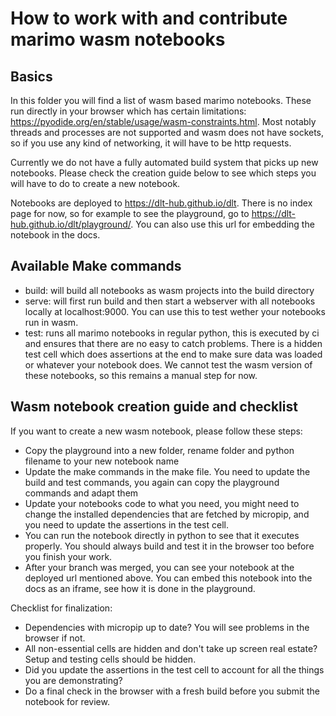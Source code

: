 # How to work with and contribute marimo wasm notebooks

## Basics

In this folder you will find a list of wasm based marimo notebooks. These run directly in your browser which has certain limitations: https://pyodide.org/en/stable/usage/wasm-constraints.html. Most notably threads and processes are not supported and wasm does not have sockets, so if you use any kind of networking, it will have to be http requests.

Currently we do not have a fully automated build system that picks up new notebooks. Please check the creation guide below to see which steps you will have to do to create a new notebook.

Notebooks are deployed to https://dlt-hub.github.io/dlt. There is no index page for now, so for example to see the playground, go to https://dlt-hub.github.io/dlt/playground/. You can also use this url for embedding the notebook in the docs.

## Available Make commands

* build: will build all notebooks as wasm projects into the build directory
* serve: will first run build and then start a webserver with all notebooks locally at localhost:9000. You can use this to test wether your notebooks run in wasm.
* test: runs all marimo notebooks in regular python, this is executed by ci and ensures that there are no easy to catch problems. There is a hidden test cell which does assertions at the end to make sure data was loaded or whatever your notebook does. We cannot test the wasm version of these notebooks, so this remains a manual step for now.

## Wasm notebook creation guide and checklist

If you want to create a new wasm notebook, please follow these steps:

* Copy the playground into a new folder, rename folder and python filename to your new notebook name
* Update the make commands in the make file. You need to update the build and test commands, you again can copy the playground commands and adapt them
* Update your notebooks code to what you need, you might need to change the installed dependencies that are fetched by micropip, and you need to update the assertions in the test cell.
* You can run the notebook directly in python to see that it executes properly. You should always build and test it in the browser too before you finish your work.
* After your branch was merged, you can see your notebook at the deployed url mentioned above. You can embed this notebook into the docs as an iframe, see how it is done in the playground.

Checklist for finalization:
* Dependencies with micropip up to date? You will see problems in the browser if not.
* All non-essential cells are hidden and don't take up screen real estate? Setup and testing cells should be hidden.
* Did you update the assertions in the test cell to account for all the things you are demonstrating? 
* Do a final check in the browser with a fresh build before you submit the notebook for review.